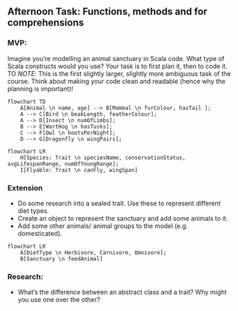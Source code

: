 ## Afternoon Task: Functions, methods and for comprehensions
### MVP:
Imagine you’re modelling an animal sanctuary in Scala code. What type of Scala constructs would you use? Your task is to first plan it, then to code it.\
TO _NOTE_: This is the first slightly larger, slightly more ambiguous task of the course. Think about making your code clean and readable (hence why the planning is important)!

```mermaid
flowchart TD
    A[Animal \n name, age] --> B[Mammal \n furColour, hasTail ];
    A --> C[Bird \n beakLength, featherColour];
    A --> D[Insect \n numOfLimbs];
    B --> E[WartHog \n hasTusks];
    C --> F[Owl \n hootsPerNight];
    D --> G[Dragonfly \n wingPairs];
```
```mermaid
flowchart LR
    H[Species: Trait \n speciesName, conservationStatus, avgLifespanRange, numOfYoungRange];
    I[Flyable: Trait \n canFly, wingSpan]
```

### Extension
* Do some research into a sealed trait. Use these to represent
different diet types.
* Create an object to represent the sanctuary and add some
animals to it.
* Add some other animals/ animal groups to the model (e.g.
domesticated).
```mermaid
flowchart LR
    A[DietType \n Herbivore, Carnivore, Omnivore];
    B[Sanctuary \n feedAnimal]
```
### Research:
* What’s the difference between an abstract class and a trait? Why might you use one over the other?
